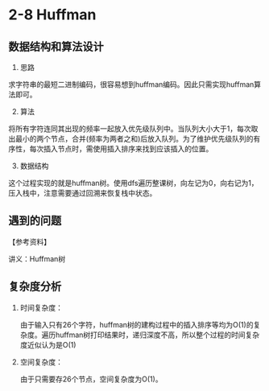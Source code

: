 # 2-8 Huffman

## 数据结构和算法设计

1.  思路

求字符串的最短二进制编码，很容易想到huffman编码。因此只需实现huffman算法即可。

2.  算法

将所有字符连同其出现的频率一起放入优先级队列中。当队列大小大于1，每次取出最小的两个节点，合并(频率为两者之和)后放入队列。为了维护优先级队列的有序性，每次插入节点时，需使用插入排序来找到应该插入的位置。

3.  数据结构

这个过程实现的就是huffman树。使用dfs遍历整课树，向左记为0，向右记为1，压入栈中，注意需要通过回溯来恢复栈中状态。

## 遇到的问题

【参考资料】

讲义：Huffman树

## 复杂度分析

1.  时间复杂度：

    由于输入只有26个字符，huffman树的建构过程中的插入排序等均为O(1)的复杂度。遍历huffman树打印结果时，递归深度不高，所以整个过程的时间复杂度近似认为是O(1)

2.  空间复杂度：

    由于只需要存26个节点，空间复杂度为O(1)。